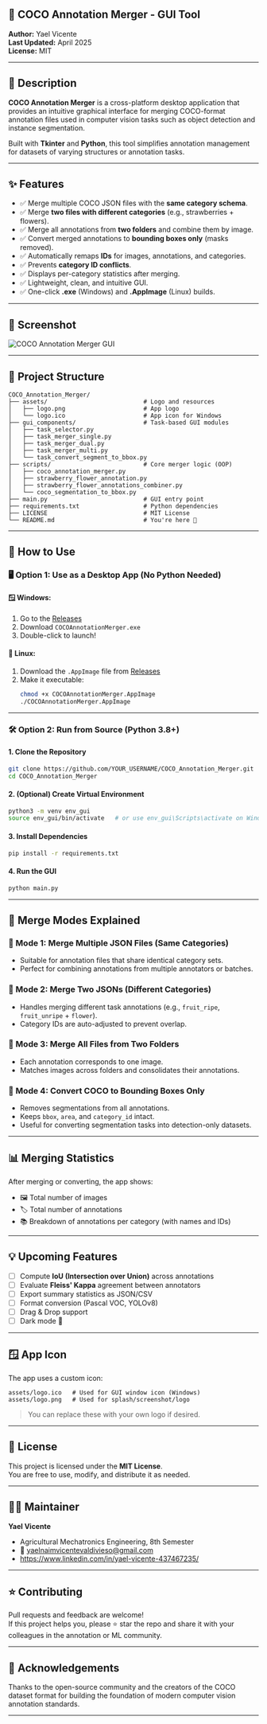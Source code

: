 ## 🧠 COCO Annotation Merger - GUI Tool

**Author:** Yael Vicente  
**Last Updated:** April 2025  
**License:** MIT  

---

## 🧾 Description

**COCO Annotation Merger** is a cross-platform desktop application that provides an intuitive graphical interface for merging COCO-format annotation files used in computer vision tasks such as object detection and instance segmentation.

Built with **Tkinter** and **Python**, this tool simplifies annotation management for datasets of varying structures or annotation tasks.

---

## ✨ Features

- ✅ Merge multiple COCO JSON files with the **same category schema**.
- ✅ Merge **two files with different categories** (e.g., strawberries + flowers).
- ✅ Merge all annotations from **two folders** and combine them by image.
- ✅ Convert merged annotations to **bounding boxes only** (masks removed).
- ✅ Automatically remaps **IDs** for images, annotations, and categories.
- ✅ Prevents **category ID conflicts**.
- ✅ Displays per-category statistics after merging.
- ✅ Lightweight, clean, and intuitive GUI.
- ✅ One-click **.exe** (Windows) and **.AppImage** (Linux) builds.

---

## 📸 Screenshot

![COCO Annotation Merger GUI](assets/screenshot.png)

---

## 📁 Project Structure

```
COCO_Annotation_Merger/
├── assets/                           # Logo and resources
│   ├── logo.png                      # App logo
│   └── logo.ico                      # App icon for Windows
├── gui_components/                   # Task-based GUI modules
│   ├── task_selector.py
│   ├── task_merger_single.py
│   ├── task_merger_dual.py
│   ├── task_merger_multi.py
│   └── task_convert_segment_to_bbox.py
├── scripts/                          # Core merger logic (OOP)
│   ├── coco_annotation_merger.py
│   ├── strawberry_flower_annotation.py
│   ├── strawberry_flower_annotations_combiner.py
│   └── coco_segmentation_to_bbox.py
├── main.py                           # GUI entry point
├── requirements.txt                  # Python dependencies
├── LICENSE                           # MIT License
└── README.md                         # You're here 📘
```

---

## 🚀 How to Use

### 🖥️ Option 1: Use as a Desktop App (No Python Needed)

#### 🪟 Windows:
1. Go to the [Releases](https://github.com/Yael27V/COCO_Annotation_Merger/releases)
2. Download `COCOAnnotationMerger.exe`
3. Double-click to launch!

#### 🐧 Linux:
1. Download the `.AppImage` file from [Releases](https://github.com/Yael27V/COCO_Annotation_Merger/releases)
2. Make it executable:
   ```bash
   chmod +x COCOAnnotationMerger.AppImage
   ./COCOAnnotationMerger.AppImage
   ```

---

### 🛠️ Option 2: Run from Source (Python 3.8+)

#### 1. Clone the Repository

```bash
git clone https://github.com/YOUR_USERNAME/COCO_Annotation_Merger.git
cd COCO_Annotation_Merger
```

#### 2. (Optional) Create Virtual Environment

```bash
python3 -m venv env_gui
source env_gui/bin/activate   # or use env_gui\Scripts\activate on Windows
```

#### 3. Install Dependencies

```bash
pip install -r requirements.txt
```

#### 4. Run the GUI

```bash
python main.py
```

---

## 🧠 Merge Modes Explained

### 🔹 Mode 1: Merge Multiple JSON Files (Same Categories)
- Suitable for annotation files that share identical category sets.
- Perfect for combining annotations from multiple annotators or batches.

### 🔹 Mode 2: Merge Two JSONs (Different Categories)
- Handles merging different task annotations (e.g., `fruit_ripe`, `fruit_unripe` + `flower`).
- Category IDs are auto-adjusted to prevent overlap.

### 🔹 Mode 3: Merge All Files from Two Folders
- Each annotation corresponds to one image.
- Matches images across folders and consolidates their annotations.

### 🔹 Mode 4: Convert COCO to Bounding Boxes Only
- Removes segmentations from all annotations.
- Keeps `bbox`, `area`, and `category_id` intact.
- Useful for converting segmentation tasks into detection-only datasets.

---

## 📊 Merging Statistics

After merging or converting, the app shows:

- 🖼️ Total number of images
- 🏷️ Total number of annotations
- 📚 Breakdown of annotations per category (with names and IDs)

---

## 💡 Upcoming Features

- [ ] Compute **IoU (Intersection over Union)** across annotations
- [ ] Evaluate **Fleiss' Kappa** agreement between annotators
- [ ] Export summary statistics as JSON/CSV
- [ ] Format conversion (Pascal VOC, YOLOv8)
- [ ] Drag & Drop support
- [ ] Dark mode 🌙

---

## 🪟 App Icon

The app uses a custom icon:

```
assets/logo.ico   # Used for GUI window icon (Windows)
assets/logo.png   # Used for splash/screenshot/logo
```

> You can replace these with your own logo if desired.

---

## 📜 License

This project is licensed under the **MIT License**.  
You are free to use, modify, and distribute it as needed.

---

## 👨‍💻 Maintainer

**Yael Vicente**    
- Agricultural Mechatronics Engineering, 8th Semester  
- 📧 yaelnaimvicentevaldivieso@gmail.com
- https://www.linkedin.com/in/yael-vicente-437467235/

---

## ⭐ Contributing

Pull requests and feedback are welcome!  
If this project helps you, please ⭐ star the repo and share it with your colleagues in the annotation or ML community.

---

## 🙏 Acknowledgements

Thanks to the open-source community and the creators of the COCO dataset format for building the foundation of modern computer vision annotation standards.

---
